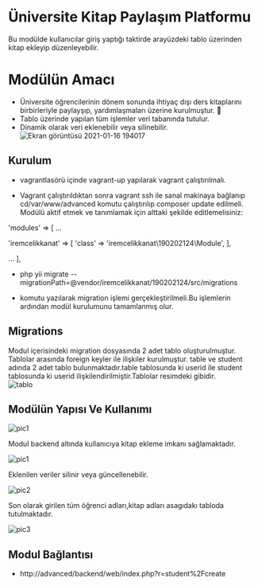 # Üniversite Kitap Paylaşım Platformu

Bu modülde kullanıcılar giriş yaptığı taktirde arayüzdeki tablo üzerinden kitap ekleyip düzenleyebilir.<br>
# Modülün Amacı
- Üniversite öğrencilerinin dönem sonunda ihtiyaç dışı ders kitaplarını birbirleriyle paylayşıp, yardımlaşmaları üzerine kurulmuştur. :school: <br>
- Tablo üzerinde yapılan tüm işlemler veri tabanında tutulur.<br>
- Dinamik olarak veri eklenebilir veya silinebilir.<br>
![Ekran görüntüsü 2021-01-16 194017](https://user-images.githubusercontent.com/56557278/104817501-b4365200-5832-11eb-864d-b6c8c2254329.png)

## Kurulum

- vagrantlasörü içinde vagrant-up yapılarak vagrant çalıştırılmalı.<br>

- Vagrant çalıştırıldıktan sonra vagrant ssh ile sanal makinaya bağlanıp cd/var/www/advanced komutu çalıştırılıp composer update edilmeli.<br> 
Modülü aktif etmek ve tanımlamak için alttaki şekilde editlemelisiniz:


'modules' => [
...

'iremcelikkanat' => [
'class' => 'iremcelikkanat\190202124\Module',
],

...
],


- php yii migrate -- migrationPath=@vendor/iremcelikkanat/190202124/src/migrations <br>

- komutu yazılarak migration işlemi gerçekleştirilmeli.Bu işlemlerin ardından modül kurulumunu tamamlanmış olur.<br>
 
## Migrations

Modul içerisindeki migration dosyasında 2 adet tablo oluşturulmuştur. Tablolar arasında foreign keyler ile ilişkiler kurulmuştur. table ve student adında 2 adet tablo bulunmaktadır.table tablosunda ki userid ile student tablosunda ki userid ilişkilendirilmiştir.Tablolar resimdeki gibidir.<br>
![tablo](https://user-images.githubusercontent.com/56557278/104817046-daa6be00-582f-11eb-9cb9-26b1e24f8e3d.PNG)

## Modülün Yapısı Ve Kullanımı

![pic1](https://user-images.githubusercontent.com/56557278/104817145-7801f200-5830-11eb-87e0-ac195c451de4.png)

Modul backend altında kullanıcıya kitap ekleme imkanı sağlamaktadır. <br>

![pic1](https://user-images.githubusercontent.com/56557278/104817145-7801f200-5830-11eb-87e0-ac195c451de4.png)

Eklenilen veriler silinir veya güncellenebilir.<br>

![pic2](https://user-images.githubusercontent.com/56557278/104817354-d4b1dc80-5831-11eb-9d4c-9d23b8d33bed.png)

Son olarak girilen tüm öğrenci adları,kitap adları asagıdakı tabloda tutulmaktadır.<br>

![pic3](https://user-images.githubusercontent.com/56557278/104817419-3ffbae80-5832-11eb-96eb-beeaa1b22ed4.png)

## Modul Bağlantısı
- http://advanced/backend/web/index.php?r=student%2Fcreate
